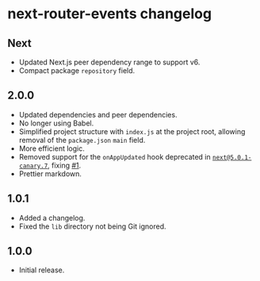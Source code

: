 # next-router-events changelog

## Next

* Updated Next.js peer dependency range to support v6.
* Compact package `repository` field.

## 2.0.0

* Updated dependencies and peer dependencies.
* No longer using Babel.
* Simplified project structure with `index.js` at the project root, allowing removal of the `package.json` `main` field.
* More efficient logic.
* Removed support for the `onAppUpdated` hook deprecated in [`next@5.0.1-canary.7`](https://github.com/zeit/next.js/releases/tag/5.0.1-canary.7), fixing [#1](https://github.com/jaydenseric/next-router-events/issues/1).
* Prettier markdown.

## 1.0.1

* Added a changelog.
* Fixed the `lib` directory not being Git ignored.

## 1.0.0

* Initial release.

